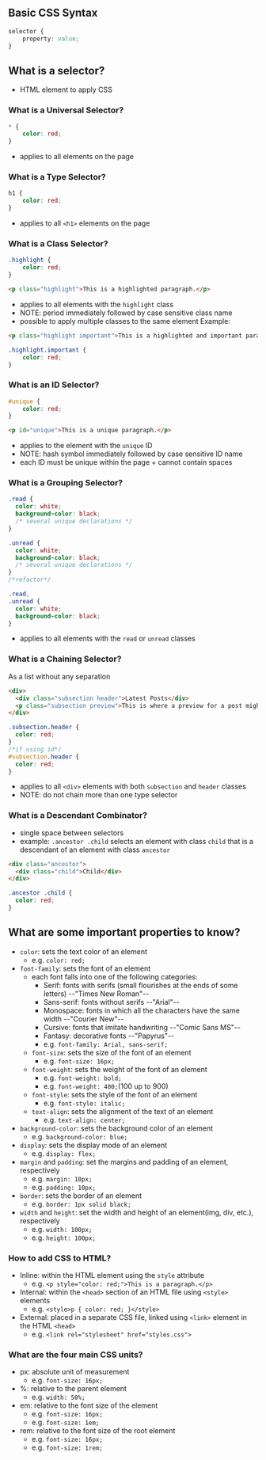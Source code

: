## Basic CSS Syntax
```css
selector {
    property: value;
}
```

## What is a selector?
- HTML element to apply CSS

### What is a Universal Selector?
```css
* {
    color: red;
}
```
- applies to all elements on the page

### What is a Type Selector?
```css
h1 {
    color: red;
}
```
- applies to all `<h1>` elements on the page

### What is a Class Selector?
```css
.highlight {
    color: red;
}
```
```html
<p class="highlight">This is a highlighted paragraph.</p>
```
- applies to all elements with the `highlight` class
- NOTE: period immediately followed by case sensitive class name
- possible to apply multiple classes to the same element
Example:
```html
<p class="highlight important">This is a highlighted and important paragraph.</p>
```
```css
.highlight.important {
    color: red;
}
```
### What is an ID Selector?
```css
#unique {
    color: red;
}
```
```html
<p id="unique">This is a unique paragraph.</p>
```
- applies to the element with the `unique` ID
- NOTE: hash symbol immediately followed by case sensitive ID name
- each ID must be unique within the page + cannot contain spaces 

### What is a Grouping Selector?
```css
.read {
  color: white;
  background-color: black;
  /* several unique declarations */
}

.unread {
  color: white;
  background-color: black;
  /* several unique declarations */
}
/*refactor*/

.read,
.unread {
  color: white;
  background-color: black;
}
```
- applies to all elements with the `read` or `unread` classes

### What is a Chaining Selector?
As a list without any separation
```html
<div>
  <div class="subsection header">Latest Posts</div>
  <p class="subsection preview">This is where a preview for a post might go.</p>
</div>
```
```css
.subsection.header {
  color: red;
}
/*if using id*/
#subsection.header {
  color: red;
}
```
- applies to all `<div>` elements with both `subsection` and `header` classes
- NOTE: do not chain more than one type selector

### What is a Descendant Combinator?
- single space between selectors
- example: `.ancestor .child` selects an element with class `child` that is a descendant of an element with class `ancestor`
```html
<div class="ancestor">
  <div class="child">Child</div>
</div>
```
```css
.ancestor .child {
  color: red;
}
```
## What are some important properties to know?
- `color`: sets the text color of an element
    - e.g. `color: red;`
- `font-family`: sets the font of an element
    - each font falls into one of the following categories:
        - Serif: fonts with serifs (small flourishes at the ends of some letters) --"Times New Roman"--
        - Sans-serif: fonts without serifs --"Arial"--
        - Monospace: fonts in which all the characters have the same width --"Courier New"--
        - Cursive: fonts that imitate handwriting --"Comic Sans MS"--
        - Fantasy: decorative fonts --"Papyrus"--
        - e.g. `font-family: Arial, sans-serif;`
    - `font-size`: sets the size of the font of an element
        - e.g. `font-size: 16px;`
    - `font-weight`: sets the weight of the font of an element
        - e.g. `font-weight: bold;` 
        - e.g. `font-weight: 400;`(100 up to 900)
    - `font-style`: sets the style of the font of an element
        - e.g. `font-style: italic;`
    - `text-align`: sets the alignment of the text of an element
        - e.g. `text-align: center;`
- `background-color`: sets the background color of an element
    - e.g. `background-color: blue;`
- `display`: sets the display mode of an element
    - e.g. `display: flex;`
- `margin` and `padding`: set the margins and padding of an element, respectively
    - e.g. `margin: 10px;`
    - e.g. `padding: 10px;`
- `border`: sets the border of an element
    - e.g. `border: 1px solid black;`
- `width` and `height`: set the width and height of an element(img, div, etc.), respectively
    - e.g. `width: 100px;`
    - e.g. `height: 100px;`

### How to add CSS to HTML?
- Inline: within the HTML element using the `style` attribute
    - e.g. `<p style="color: red;">This is a paragraph.</p>`
- Internal: within the `<head>` section of an HTML file using `<style>` elements
    - e.g. `<style>p { color: red; }</style>`
- External: placed in a separate CSS file, linked using `<link>` element in the HTML `<head>`
    - e.g. `<link rel="stylesheet" href="styles.css">`
### What are the four main CSS units?
- px: absolute unit of measurement
    - e.g. `font-size: 16px;`
- %: relative to the parent element
    - e.g. `width: 50%;`
- em: relative to the font size of the element
    - e.g. `font-size: 16px;`
    - e.g. `font-size: 1em;`
- rem: relative to the font size of the root element
    - e.g. `font-size: 16px;`
    - e.g. `font-size: 1rem;`

